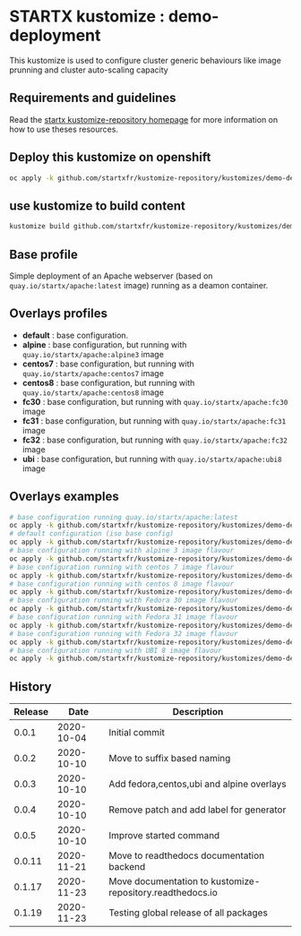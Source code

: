 # STARTX kustomize : demo-deployment

This kustomize is used to configure cluster generic behaviours like image prunning and cluster auto-scaling capacity

## Requirements and guidelines

Read the [startx kustomize-repository homepage](https://startxfr.github.io/kustomize-repository) for
more information on how to use theses resources.

## Deploy this kustomize on openshift

```bash
oc apply -k github.com/startxfr/kustomize-repository/kustomizes/demo-deployment
```

## use kustomize to build content

```bash
kustomize build github.com/startxfr/kustomize-repository/kustomizes/demo-deployment
```

## Base profile

Simple deployment of an Apache webserver (based on `quay.io/startx/apache:latest` image) running as a deamon container.

## Overlays profiles

- **default** : base configuration.
- **alpine** : base configuration, but running with `quay.io/startx/apache:alpine3` image
- **centos7** : base configuration, but running with `quay.io/startx/apache:centos7` image
- **centos8** : base configuration, but running with `quay.io/startx/apache:centos8` image
- **fc30** : base configuration, but running with `quay.io/startx/apache:fc30` image
- **fc31** : base configuration, but running with `quay.io/startx/apache:fc31` image
- **fc32** : base configuration, but running with `quay.io/startx/apache:fc32` image
- **ubi** : base configuration, but running with `quay.io/startx/apache:ubi8` image

## Overlays examples

```bash
# base configuration running quay.io/startx/apache:latest
oc apply -k github.com/startxfr/kustomize-repository/kustomizes/demo-deployment/base
# default configuration (iso base config)
oc apply -k github.com/startxfr/kustomize-repository/kustomizes/demo-deployment/overlays/default
# base configuration running with alpine 3 image flavour
oc apply -k github.com/startxfr/kustomize-repository/kustomizes/demo-deployment/overlays/alpine
# base configuration running with centos 7 image flavour
oc apply -k github.com/startxfr/kustomize-repository/kustomizes/demo-deployment/overlays/centos7
# base configuration running with centos 8 image flavour
oc apply -k github.com/startxfr/kustomize-repository/kustomizes/demo-deployment/overlays/centos8
# base configuration running with Fedora 30 image flavour
oc apply -k github.com/startxfr/kustomize-repository/kustomizes/demo-deployment/overlays/fc30
# base configuration running with Fedora 31 image flavour
oc apply -k github.com/startxfr/kustomize-repository/kustomizes/demo-deployment/overlays/fc31
# base configuration running with Fedora 32 image flavour
oc apply -k github.com/startxfr/kustomize-repository/kustomizes/demo-deployment/overlays/fc32
# base configuration running with UBI 8 image flavour
oc apply -k github.com/startxfr/kustomize-repository/kustomizes/demo-deployment/overlays/ubi
```

## History

| Release | Date       | Description
| ------- | ---------- | -----------------------
| 0.0.1   | 2020-10-04 | Initial commit
| 0.0.2   | 2020-10-10 | Move to suffix based naming
| 0.0.3   | 2020-10-10 | Add fedora,centos,ubi and alpine overlays
| 0.0.4   | 2020-10-10 | Remove patch and add label for generator
| 0.0.5   | 2020-10-10 | Improve started command
| 0.0.11  | 2020-11-21 | Move to readthedocs documentation backend
| 0.1.17   | 2020-11-23 | Move documentation to kustomize-repository.readthedocs.io
| 0.1.19   | 2020-11-23 | Testing global release of all packages
